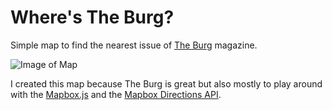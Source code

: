# Where's The Burg?

Simple map to find the nearest issue of [The Burg](https://theburgnews.com/) magazine.

![Image of Map](https://i.imgur.com/JK8My0C.png)

I created this map because The Burg is great but also mostly to play around with the [Mapbox.js](https://www.mapbox.com/mapbox.js) and the [Mapbox Directions API](https://www.mapbox.com/developers/api/directions/).
